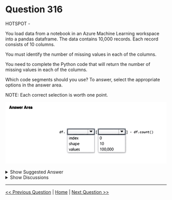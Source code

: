 # Question 316

HOTSPOT -

You load data from a notebook in an Azure Machine Learning workspace into a pandas dataframe. The data contains 10,000 records. Each record consists of 10 columns.

You must identify the number of missing values in each of the columns.

You need to complete the Python code that will return the number of missing values in each of the columns.

Which code segments should you use? To answer, select the appropriate options in the answer area.

NOTE: Each correct selection is worth one point.

![Question Image](images/q316_q_image458.png)

<details>
  <summary>Show Suggested Answer</summary>

  <img src="images/q316_ans_0_image614.png" alt="Answer Image"><br>

</details>

<details>
  <summary>Show Discussions</summary>

<blockquote><p><strong>avotofu</strong> <code>(Wed 18 Oct 2023 11:59)</code> - <em>Upvotes: 19</em></p><p>Answer is df.shape[0] - df.count()

df.shape[0] = total number of rows.
df.count() = non-missing values</p></blockquote>
<blockquote><p><strong>Lion007</strong> <code>(Sun 30 Jun 2024 10:54)</code> - <em>Upvotes: 5</em></p><p>WRONG. The Correct answer is:   shape   and   0

The shape attribute of a DataFrame returns the dimensionality of the DataFrame, where shape[0] returns the number of Rows and shape[1] returns the number of Columns. 

If you have 10,000 rows ( df.shape[0] equals 10,000 ) and you want to find out how many values are missing in each Column, you would use df.shape[0] and subtract the number of non-missing values per column from the total number of rows to get the number of missing values like this:
missing_values_per_column = df.shape[0] - df.count()

The df.count() method returns the number of non-NA/non-missing values in each column. By subtracting this from the total number of rows (df.shape[0]), you get the count of missing values per column.</p></blockquote>
<blockquote><p><strong>BR_CS</strong> <code>(Sat 17 Feb 2024 09:29)</code> - <em>Upvotes: 1</em></p><p>A pretty silly approach, but df.shape[0] would be correct to get the #of total rows.</p></blockquote>
<blockquote><p><strong>snegnik</strong> <code>(Sun 03 Dec 2023 15:04)</code> - <em>Upvotes: 1</em></p><p>strange examples. I use this approach
# Assuming you have loaded the data into a pandas DataFrame named &#x27;df&#x27;
missing_values_count = df.isnull().sum()

# Output the number of missing values in each column
print(missing_values_count)</p></blockquote>

</details>

---

[<< Previous Question](question_315.md) | [Home](/index.md) | [Next Question >>](question_317.md)

